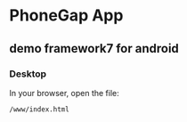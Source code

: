 # PhoneGap App

## demo framework7 for android

### Desktop

In your browser, open the file:

    /www/index.html
